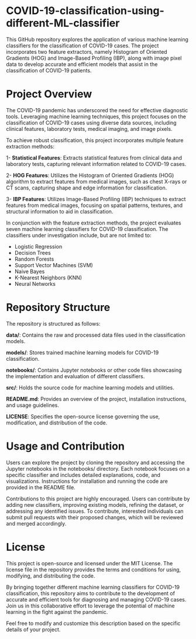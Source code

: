 # COVID-19-classification-using-different-ML-classifier
This GitHub repository explores the application of various machine learning classifiers for the classification of COVID-19 cases. The project incorporates two feature extractors, namely Histogram of Oriented Gradients (HOG) and Image-Based Profiling (IBP), along with image pixel data to develop accurate and efficient models that assist in the classification of COVID-19 patients.

# Project Overview

The COVID-19 pandemic has underscored the need for effective diagnostic tools. Leveraging machine learning techniques, this project focuses on the classification of COVID-19 cases using diverse data sources, including clinical features, laboratory tests, medical imaging, and image pixels.

To achieve robust classification, this project incorporates multiple feature extraction methods:

1- **Statistical Features**: Extracts statistical features from clinical data and laboratory tests, capturing relevant information related to COVID-19 cases.

2- **HOG Features**: Utilizes the Histogram of Oriented Gradients (HOG) algorithm to extract features from medical images, such as chest X-rays or CT scans, capturing shape and edge information for classification.

3- **IBP Features**: Utilizes Image-Based Profiling (IBP) techniques to extract features from medical images, focusing on spatial patterns, textures, and structural information to aid in classification.

In conjunction with the feature extraction methods, the project evaluates seven machine learning classifiers for COVID-19 classification. The classifiers under investigation include, but are not limited to:

* Logistic Regression
* Decision Trees
* Random Forests
* Support Vector Machines (SVM)
* Naive Bayes
* K-Nearest Neighbors (KNN)
* Neural Networks
  
# Repository Structure
The repository is structured as follows:

**data/**: Contains the raw and processed data files used in the classification models.

**models/**: Stores trained machine learning models for COVID-19 classification.

**notebooks/**: Contains Jupyter notebooks or other code files showcasing the implementation and evaluation of different classifiers.

**src/**: Holds the source code for machine learning models and utilities.

**README.md**: Provides an overview of the project, installation instructions, and usage guidelines.

**LICENSE**: Specifies the open-source license governing the use, modification, and distribution of the code.

# Usage and Contribution

Users can explore the project by cloning the repository and accessing the Jupyter notebooks in the notebooks/ directory. Each notebook focuses on a specific classifier and includes detailed explanations, code, and visualizations. Instructions for installation and running the code are provided in the README file.

Contributions to this project are highly encouraged. Users can contribute by adding new classifiers, improving existing models, refining the dataset, or addressing any identified issues. To contribute, interested individuals can submit pull requests with their proposed changes, which will be reviewed and merged accordingly.

# License

This project is open-source and licensed under the MIT License. The license file in the repository provides the terms and conditions for using, modifying, and distributing the code.

By bringing together different machine learning classifiers for COVID-19 classification, this repository aims to contribute to the development of accurate and efficient tools for diagnosing and managing COVID-19 cases. Join us in this collaborative effort to leverage the potential of machine learning in the fight against the pandemic.

Feel free to modify and customize this description based on the specific details of your project.
